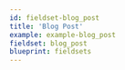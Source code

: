 ```yaml
---
id: fieldset-blog_post
title: 'Blog Post'
example: example-blog_post
fieldset: blog_post
blueprint: fieldsets
---
```

